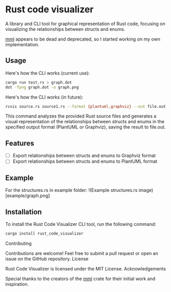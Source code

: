 # Rust code visualizer

A library and CLI tool for graphical representation of Rust code, 
focusing on visualizing the relationships between structs and enums.

[mml](https://crates.io/crates/mml) appears to be dead and deprecated, so I started working on my 
own implementation.


## Usage
Here's how the CLI works (current use):
```sh
cargo run test.rs > graph.dot 
dot -Tpng graph.dot -o graph.png

```

Here's how the CLI works (in future):
```sh
rcvis source.rs source1.rs --format {plantuml,graphviz} --out file.out
```
This command analyzes the provided Rust source files and generates a visual representation 
of the relationships between structs and enums in the specified output format (PlantUML or Graphviz), 
saving the result to file.out.

## Features

- [ ] Export relationships between structs and enums to Graphviz format
- [ ] Export relationships between structs and enums to PlantUML format

## Example
For the structures.rs in example folder:
!(Example structures.rs image)[example/graph.png]

## Installation

To install the Rust Code Visualizer CLI tool, run the following command:
```sh
cargo install rust_code_visualizer
```

Contributing

Contributions are welcome! Feel free to submit a pull request or open an issue on the GitHub repository.
License

Rust Code Visualizer is licensed under the MIT License.
Acknowledgements

Special thanks to the creators of the [mml](https://crates.io/crates/mml) crate for their initial work and inspiration.
